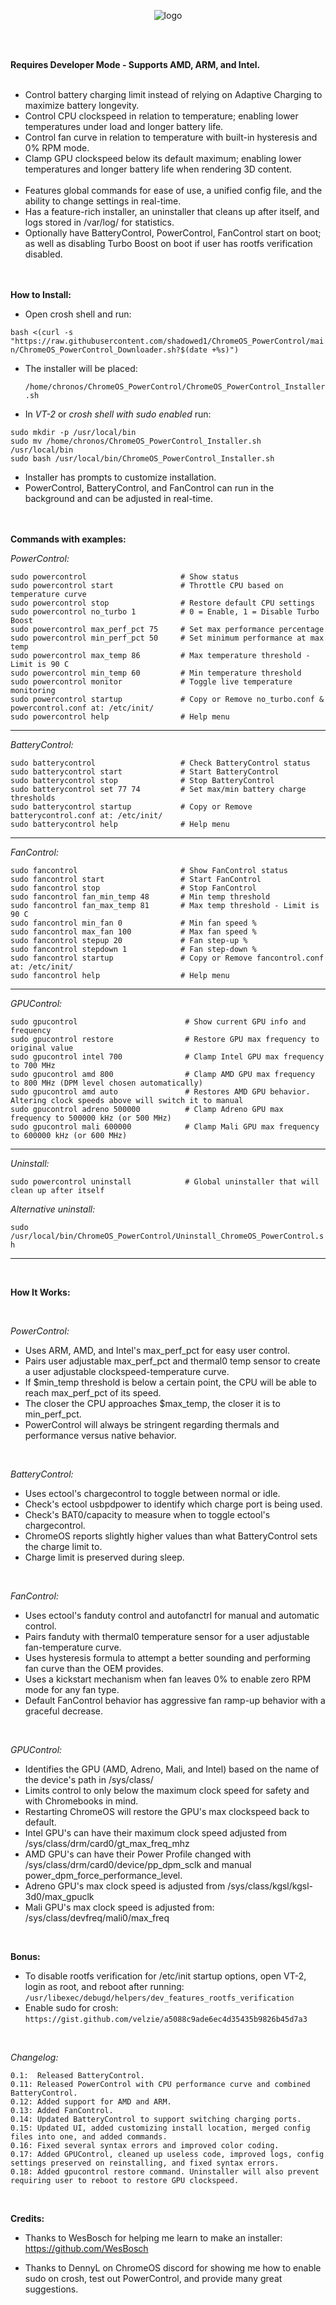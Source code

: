 


<p align="center">
  <img src="https://i.imgur.com/RbK8dR6.png" alt="logo" />
</p>  
<br> <br>

__Requires Developer Mode - Supports AMD, ARM, and Intel.__
  <br> <br>
- Control battery charging limit instead of relying on Adaptive Charging to maximize battery longevity.
- Control CPU clockspeed in relation to temperature; enabling lower temperatures under load and longer battery life.
- Control fan curve in relation to temperature with built-in hysteresis and 0% RPM mode.
- Clamp GPU clockspeed below its default maximum; enabling lower temperatures and longer battery life when rendering 3D content. 
  <br> <br>
- Features global commands for ease of use, a unified config file, and the ability to change settings in real-time. 
- Has a feature-rich installer, an uninstaller that cleans up after itself, and logs stored in /var/log/ for statistics.
- Optionally have BatteryControl, PowerControl, FanControl start on boot; as well as disabling Turbo Boost on boot if user has rootfs verification disabled.
<br> <br> <br>

__How to Install:__

- Open crosh shell and run: <br>

 `bash <(curl -s "https://raw.githubusercontent.com/shadowed1/ChromeOS_PowerControl/main/ChromeOS_PowerControl_Downloader.sh?$(date +%s)")`

- The installer will be placed: <br>

  `/home/chronos/ChromeOS_PowerControl/ChromeOS_PowerControl_Installer.sh`

- In *VT-2* or *crosh shell with sudo enabled* run:

 `sudo mkdir -p /usr/local/bin` <br>
 `sudo mv /home/chronos/ChromeOS_PowerControl_Installer.sh /usr/local/bin` <br>
 `sudo bash /usr/local/bin/ChromeOS_PowerControl_Installer.sh`

- Installer has prompts to customize installation.
- PowerControl, BatteryControl, and FanControl can run in the background and can be adjusted in real-time.
<br> <br> <br>

__Commands with examples:__

*PowerControl:*

`sudo powercontrol                     # Show status`<br>
`sudo powercontrol start               # Throttle CPU based on temperature curve`<br>
`sudo powercontrol stop                # Restore default CPU settings`<br>
`sudo powercontrol no_turbo 1          # 0 = Enable, 1 = Disable Turbo Boost`<br>
`sudo powercontrol max_perf_pct 75     # Set max performance percentage`<br>
`sudo powercontrol min_perf_pct 50     # Set minimum performance at max temp`<br>
`sudo powercontrol max_temp 86         # Max temperature threshold - Limit is 90 C`<br>
`sudo powercontrol min_temp 60         # Min temperature threshold`<br>
`sudo powercontrol monitor             # Toggle live temperature monitoring`<br>
`sudo powercontrol startup             # Copy or Remove no_turbo.conf & powercontrol.conf at: /etc/init/`<br>
`sudo powercontrol help                # Help menu`<br>
  
----------------------------------------------------------------------------------------------

*BatteryControl:*

`sudo batterycontrol                   # Check BatteryControl status`<br>
`sudo batterycontrol start             # Start BatteryControl`<br>
`sudo batterycontrol stop              # Stop BatteryControl`<br>
`sudo batterycontrol set 77 74         # Set max/min battery charge thresholds`<br>
`sudo batterycontrol startup           # Copy or Remove batterycontrol.conf at: /etc/init/`<br>
`sudo batterycontrol help              # Help menu`<br>

----------------------------------------------------------------------------------------------

*FanControl:*

`sudo fancontrol                       # Show FanControl status`<br>
`sudo fancontrol start                 # Start FanControl`<br>
`sudo fancontrol stop                  # Stop FanControl`<br>
`sudo fancontrol fan_min_temp 48       # Min temp threshold`<br>
`sudo fancontrol fan_max_temp 81       # Max temp threshold - Limit is 90 C`<br>
`sudo fancontrol min_fan 0             # Min fan speed %`<br>
`sudo fancontrol max_fan 100           # Max fan speed %`<br>
`sudo fancontrol stepup 20             # Fan step-up %`<br>
`sudo fancontrol stepdown 1            # Fan step-down %`<br>
`sudo fancontrol startup               # Copy or Remove fancontrol.conf at: /etc/init/`<br>
`sudo fancontrol help                  # Help menu`<br>

----------------------------------------------------------------------------------------------

*GPUControl:*

`sudo gpucontrol                        # Show current GPU info and frequency`<br>
`sudo gpucontrol restore                # Restore GPU max frequency to original value`<br>
`sudo gpucontrol intel 700              # Clamp Intel GPU max frequency to 700 MHz`<br>
`sudo gpucontrol amd 800                # Clamp AMD GPU max frequency to 800 MHz (DPM level chosen automatically)`<br>
`sudo gpucontrol amd auto               # Restores AMD GPU behavior. Altering clock speeds above will switch it to manual`<br>
`sudo gpucontrol adreno 500000          # Clamp Adreno GPU max frequency to 500000 kHz (or 500 MHz)`<br>
`sudo gpucontrol mali 600000            # Clamp Mali GPU max frequency to 600000 kHz (or 600 MHz)`<br>

----------------------------------------------------------------------------------------------

*Uninstall:*

`sudo powercontrol uninstall            # Global uninstaller that will clean up after itself`

*Alternative uninstall:* <br>

 `sudo /usr/local/bin/ChromeOS_PowerControl/Uninstall_ChromeOS_PowerControl.sh`

 ----------------------------------------------------------------------------------------------
 
<br> 

__How It Works:__

<br>

*PowerControl:*

- Uses ARM, AMD, and Intel's max_perf_pct for easy user control.
- Pairs user adjustable max_perf_pct and thermal0 temp sensor to create a user adjustable clockspeed-temperature curve. 
- If $min_temp threshold is below a certain point, the CPU will be able to reach max_perf_pct of its speed.
- The closer the CPU approaches $max_temp, the closer it is to min_perf_pct.
- PowerControl will always be stringent regarding thermals and performance versus native behavior.

<br>

*BatteryControl:*

- Uses ectool's chargecontrol to toggle between normal or idle.
- Check's ectool usbpdpower to identify which charge port is being used. 
- Check's BAT0/capacity to measure when to toggle ectool's chargecontrol.
- ChromeOS reports slightly higher values than what BatteryControl sets the charge limit to.
- Charge limit is preserved during sleep. 

<br>

*FanControl:*

- Uses ectool's fanduty control and autofanctrl for manual and automatic control.
- Pairs fanduty with thermal0 temperature sensor for a user adjustable fan-temperature curve.
- Uses hysteresis formula to attempt a better sounding and performing fan curve than the OEM provides. 
- Uses a kickstart mechanism when fan leaves 0% to enable zero RPM mode for any fan type.
- Default FanControl behavior has aggressive fan ramp-up behavior with a graceful decrease.

<br>

*GPUControl:*

- Identifies the GPU (AMD, Adreno, Mali, and Intel) based on the name of the device's path in /sys/class/
- Limits control to only below the maximum clock speed for safety and with Chromebooks in mind.
- Restarting ChromeOS will restore the GPU's max clockspeed back to default.
- Intel GPU's can have their maximum clock speed adjusted from /sys/class/drm/card0/gt_max_freq_mhz
- AMD GPU's can have their Power Profile changed with /sys/class/drm/card0/device/pp_dpm_sclk and manual power_dpm_force_performance_level.
- Adreno GPU's max clock speed is adjusted from /sys/class/kgsl/kgsl-3d0/max_gpuclk
- Mali GPU's max clock speed is adjusted from: /sys/class/devfreq/mali0/max_freq

<br>

__Bonus:__
- To disable rootfs verification for /etc/init startup options, open VT-2, login as root, and reboot after running:
 `/usr/libexec/debugd/helpers/dev_features_rootfs_verification` 
- Enable sudo for crosh: `https://gist.github.com/velzie/a5088c9ade6ec4d35435b9826b45d7a3`

<br>

*Changelog:*

`0.1:  Released BatteryControl.`<br>
`0.11: Released PowerControl with CPU performance curve and combined BatteryControl.`<br>
`0.12: Added support for AMD and ARM.`<br>
`0.13: Added FanControl.`<br>
`0.14: Updated BatteryControl to support switching charging ports.`<br>
`0.15: Updated UI, added customizing install location, merged config files into one, and added commands.`<br>
`0.16: Fixed several syntax errors and improved color coding.`<br>
`0.17: Added GPUControl, cleaned up useless code, improved logs, config settings preserved on reinstalling, and fixed syntax errors.`<br>
`0.18: Added gpucontrol restore command. Uninstaller will also prevent requiring user to reboot to restore GPU clockspeed. `<br>

<br>

__Credits:__

- Thanks to WesBosch for helping me learn to make an installer:
  https://github.com/WesBosch
  
- Thanks to DennyL on ChromeOS discord for showing me how to enable sudo on crosh, test out PowerControl, and provide many great suggestions. 

